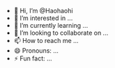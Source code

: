 - 👋 Hi, I’m @Haohaohi
- 👀 I’m interested in ...
- 🌱 I’m currently learning ...
- 💞️ I’m looking to collaborate on ...
- 📫 How to reach me ...
- 😄 Pronouns: ...
- ⚡ Fun fact: ...

<!---
Haohaohi/Haohaohi is a ✨ special ✨ repository because its `README.md` (this file) appears on your GitHub profile.
You can click the Preview link to take a look at your changes.
--->
